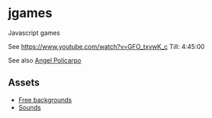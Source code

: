 # jgames
Javascript games

See https://www.youtube.com/watch?v=GFO_txvwK_c 
Till: 4:45:00

See also [Angel Policarpo](https://github.com/AngelPolicarpo/FCC-GameDev-Course)

## Assets
- [Free backgrounds](https://bevouliin.com/category/free_game_asset/)
- [Sounds](https://opengameart.org)
